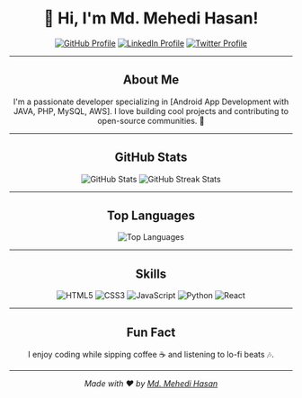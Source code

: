 <!-- Title Section -->
<h1 align="center">👋 Hi, I'm Md. Mehedi Hasan!</h1>
<p align="center">
  <a href="https://github.com/tipsman360"><img src="https://img.shields.io/badge/GitHub-Profile-blue?style=for-the-badge&logo=github" alt="GitHub Profile"></a>
  <a href="https://linkedin.com/in/tipsman360"><img src="https://img.shields.io/badge/LinkedIn-Profile-blue?style=for-the-badge&logo=linkedin" alt="LinkedIn Profile"></a>
  <a href="https://twitter.com/tipsman360"><img src="https://img.shields.io/badge/Twitter-Profile-blue?style=for-the-badge&logo=twitter" alt="Twitter Profile"></a>
</p>

---

<!-- About Me -->
<h2 align="center">About Me</h2>
<p align="center">
  I'm a passionate developer specializing in [Android App Development with JAVA, PHP, MySQL, AWS]. I love building cool projects and contributing to open-source communities. 🚀
</p>

---

<!-- GitHub Stats -->
<h2 align="center">GitHub Stats</h2>
<p align="center">
  <img src="https://github-readme-stats.vercel.app/api?username=yourusername&show_icons=true&theme=radical" alt="GitHub Stats">
  <img src="https://github-readme-streak-stats.herokuapp.com/?user=yourusername&theme=radical" alt="GitHub Streak Stats">
</p>

---

<!-- Top Languages -->
<h2 align="center">Top Languages</h2>
<p align="center">
  <img src="https://github-readme-stats.vercel.app/api/top-langs/?username=tipsman360&layout=compact&theme=radical" alt="Top Languages">
</p>

---

<!-- Skills -->
<h2 align="center">Skills</h2>
<p align="center">
  <img src="https://img.shields.io/badge/HTML5-E34F26?style=for-the-badge&logo=html5&logoColor=white" alt="HTML5">
  <img src="https://img.shields.io/badge/CSS3-1572B6?style=for-the-badge&logo=css3&logoColor=white" alt="CSS3">
  <img src="https://img.shields.io/badge/JavaScript-F7DF1E?style=for-the-badge&logo=javascript&logoColor=black" alt="JavaScript">
  <img src="https://img.shields.io/badge/Python-3776AB?style=for-the-badge&logo=python&logoColor=white" alt="Python">
  <img src="https://img.shields.io/badge/React-61DAFB?style=for-the-badge&logo=react&logoColor=black" alt="React">
</p>

---

<!-- Fun Fact -->
<h2 align="center">Fun Fact</h2>
<p align="center">
  I enjoy coding while sipping coffee ☕ and listening to lo-fi beats 🎶.
</p>

---

<!-- Footer -->
<p align="center">
  <i>Made with ❤️ by <a href="https://github.com/tipsman360">Md. Mehedi Hasan</a></i>
</p>
